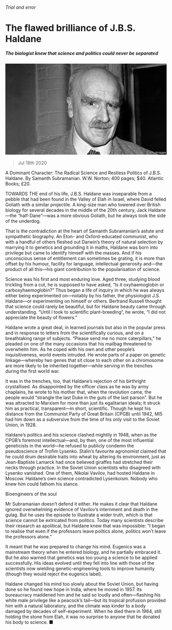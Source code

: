 ###### Trial and error

# The flawed brilliance of J.B.S. Haldane 

##### The biologist knew that science and politics could never be separated 

![image](images/20200718_BKP006.jpg) 

> Jul 18th 2020 

A Dominant Character: The Radical Science and Restless Politics of J.B.S. Haldane. By Samanth Subramanian. W.W. Norton; 400 pages; $40. Atlantic Books; £20.

TOWARDS THE end of his life, J.B.S. Haldane was inseparable from a pebble that had been found in the Valley of Elah in Israel, where David felled Goliath with a similar projectile. A king-size man who towered over British biology for several decades in the middle of the 20th century, Jack Haldane—the “half-Dane”—was a more obvious Goliath, but he always took the side of the underdog.


That is the contradiction at the heart of Samanth Subramanian’s astute and sympathetic biography. An Eton- and Oxford-educated communist, who with a handful of others fleshed out Darwin’s theory of natural selection by marrying it to genetics and grounding it in maths, Haldane was born into privilege but came to identify himself with the masses. And if his unconscious sense of entitlement can sometimes be grating, it is more than offset by his humour, facility for language, intellectual generosity and—the product of all this—his giant contribution to the popularisation of science.

Science was his first and most enduring love. Aged three, studying blood trickling from a cut, he is supposed to have asked, “Is it oxyhaemoglobin or carboxyhaemoglobin?” Thus began a life of inquiry in which he was always either being experimented on—notably by his father, the physiologist J.S. Haldane—or experimenting on himself or others. Bertrand Russell thought that science could rarely be beautiful, but for Haldane beauty came through understanding. “Until I took to scientific plant-breeding”, he wrote, “I did not appreciate the beauty of flowers.”

Haldane wrote a great deal, in learned journals but also in the popular press and in response to letters from the scientifically curious, and on a breathtaking range of subjects. “Please send me no more caterpillars,” he pleaded on one of the many occasions that his mailbag threatened to overwhelm him. As he coped with his own and other people’s inquisitiveness, world events intruded. He wrote parts of a paper on genetic linkage—whereby two genes that sit close to each other on a chromosome are more likely to be inherited together—while serving in the trenches during the first world war.

It was in the trenches, too, that Haldane’s rejection of his birthright crystallised. As disappointed by the officer class as he was by army chaplains, he wrote to his mother that, when the revolution came, the people would “strangle the last Duke in the guts of the last parson”. But he was attracted to Marxism for more than just its egalitarian ideals; it struck him as practical, transparent—in short, scientific. Though he kept his distance from the Communist Party of Great Britain (CPGB) until 1942, MI5 had him down as a subversive from the time of his only visit to the Soviet Union, in 1928.

Haldane’s politics and his science clashed mightily in 1948, when as the CPGB’s foremost intellectual—and, by then, one of the most influential geneticists in the world—he refused to publicly condemn the pseudoscience of Trofim Lysenko. Stalin’s favourite agronomist claimed that he could drum desirable traits into wheat by altering its environment, just as Jean-Baptiste Lamarck had once believed giraffes had stretched their necks through practice. In the Soviet Union scientists who disagreed with Lysenko vanished. One of them, Nikolai Vavilov, had hosted Haldane in Moscow. Haldane’s own science contradicted Lysenkoism. Nobody who knew him could fathom his stance.

Bioengineers of the soul

Mr Subramanian doesn’t defend it either. He makes it clear that Haldane ignored overwhelming evidence of Vavilov’s internment and death in the gulag. But he uses the episode to illustrate a wider truth, which is that science cannot be extricated from politics. Today many scientists describe their research as apolitical, but Haldane knew that was impossible: “I began to realise that even if the professors leave politics alone, politics won’t leave the professors alone.”

It meant that he was prepared to change his mind. Eugenics was a mainstream theory when he entered biology, and he partially embraced it. But he also warned that genetics was too young a science to be applied successfully. His ideas evolved until they fell into line with those of the scientists now wielding genetic-engineering tools to improve humanity (though they would reject the eugenics label).

Haldane changed his mind too slowly about the Soviet Union, but having done so he found new hope in India, where he moved in 1957. Its bureaucracy maddened him and he said so loudly and often—flashing his white male privilege like a peacock’s tail—but its tropical profusion provided him with a natural laboratory, and the climate was kinder to a body damaged by decades of self-experiment. When he died there in 1964, still holding the stone from Elah, it was no surprise to anyone that he donated his body to science. ■

